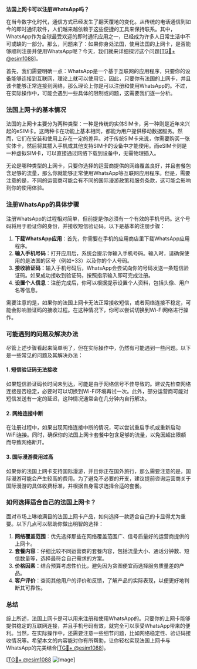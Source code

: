 **法国上网卡可以注册WhatsApp吗？**

在当今数字化时代，通信方式已经发生了翻天覆地的变化。从传统的电话通信到如今的即时通讯软件，人们越来越依赖于这些便捷的工具来保持联系。其中，WhatsApp作为全球最受欢迎的即时通讯应用之一，已经成为许多人日常生活中不可或缺的一部分。那么，问题来了：如果你身处法国，使用法国的上网卡，是否能够顺利注册并使用WhatsApp呢？今天，我们就来详细探讨这个问题[[TG💪+ @esim1088](https://t.me/s/esim1088)]。

首先，我们需要明确一点：WhatsApp是一个基于互联网的应用程序，只要你的设备能够连接到互联网，理论上就可以使用它。因此，只要你有法国的上网卡，并且该卡能够正常连接到网络，那么理论上你是可以注册和使用WhatsApp的。不过，在实际操作中，可能会遇到一些具体的限制或问题，这需要我们逐一分析。

### 法国上网卡的基本情况

法国的上网卡主要分为两种类型：一种是传统的实体SIM卡，另一种则是近年来兴起的eSIM卡。这两种卡在功能上基本相同，都能为用户提供移动数据服务。然而，它们在安装和使用上存在一定的差异。对于传统SIM卡来说，你需要购买一张实体卡，然后将其插入手机或其他支持SIM卡的设备中才能使用。而eSIM卡则是一种虚拟SIM卡，可以直接通过网络下载到设备中，无需物理插入。

无论是哪种类型的上网卡，只要你选择的运营商提供的网络覆盖良好，并且套餐包含足够的流量，那么你就能够正常使用WhatsApp等互联网应用程序。但是，需要注意的是，不同的运营商可能会有不同的国际漫游政策和服务条款，这可能会影响到你的使用体验。

### 注册WhatsApp的具体步骤

注册WhatsApp的过程相对简单，但前提是你必须有一个有效的手机号码。这个号码将用于验证你的身份，并接收短信验证码。以下是基本的注册步骤：

1. **下载WhatsApp应用**：首先，你需要在手机的应用商店里下载WhatsApp应用程序。
2. **输入手机号码**：打开应用后，系统会提示你输入手机号码。输入时，请确保使用的是法国的区号（例如+33）以及你的个人号码。
3. **接收验证码**：输入手机号码后，WhatsApp会尝试向你的号码发送一条短信验证码。如果成功接收到验证码，按照指示输入即可完成注册。
4. **设置个人信息**：注册完成后，你可以根据提示设置个人资料，包括头像、用户名等信息。

需要注意的是，如果你的法国上网卡无法正常接收短信，或者网络连接不稳定，可能会影响验证码的接收过程。在这种情况下，你可以尝试切换到Wi-Fi网络进行操作。

### 可能遇到的问题及解决办法

尽管上述步骤看起来简单明了，但在实际操作中，仍然有可能遇到一些问题。以下是一些常见的问题及其解决办法：

#### 1. 短信验证码无法接收
如果短信验证码长时间未到达，可能是由于网络信号不佳导致的。建议先检查网络连接是否稳定，必要时可以切换到Wi-Fi环境再试一次。此外，部分运营商可能对短信发送有一定的延迟，这种情况通常会在几分钟内自行解决。

#### 2. 网络连接中断
在注册过程中，如果出现网络连接中断的情况，可以尝试重启手机或重新启动WiFi连接。同时，确保你的法国上网卡套餐中包含足够的流量，以免因超出限额而导致网络断开。

#### 3. 国际漫游费用过高
如果你的法国上网卡支持国际漫游，并且你正在国外旅行，那么需要注意的是，国际漫游可能会产生较高的费用。为了避免不必要的开支，建议提前咨询运营商关于国际漫游的具体收费标准，并根据自身需求选择合适的套餐。

### 如何选择适合自己的法国上网卡？

面对市场上琳琅满目的法国上网卡产品，如何选择一款适合自己的卡显得尤为重要。以下几点可以帮助你做出明智的选择：

1. **网络覆盖范围**：优先选择那些在网络覆盖范围广、信号质量好的运营商提供的上网卡。
2. **套餐内容**：仔细比较不同运营商的套餐内容，包括流量大小、通话分钟数、短信数量等，选择最符合自己需求的方案。
3. **价格因素**：结合预算考虑性价比，避免因为贪图便宜而选择服务质量差的产品。
4. **客户评价**：查阅其他用户的评价和反馈，了解产品的实际表现，以便更好地判断其可靠性。

### 总结

综上所述，法国上网卡是可以用来注册和使用WhatsApp的。只要你的上网卡能够提供稳定的互联网连接，并且手机号码有效，就完全可以享受WhatsApp带来的便利。当然，在实际操作中，还需要注意一些细节问题，比如网络稳定性、验证码接收情况等。希望本文的内容能对你有所帮助，让你轻松实现法国上网卡与WhatsApp的完美结合[[TG💪+ @esim1088](https://t.me/s/esim1088)]。

[[TG💪+ @esim1088](https://t.me/s/esim1088) ![Image](https://i.postimg.cc/4NQfJmqS/Snipaste-2025-05-13-00-14-12.png)]